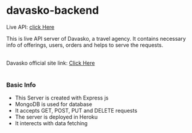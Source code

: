 # davasko-backend

Live API: <a href="https://morning-ridge-69827.herokuapp.com/">click Here</a><br />

This is live API server of Davasko, a travel agency. It contains necessary info of offerings, users, orders and helps to serve the requests.<br /><br />

Davasko official site link: <a href="https://davaskog.web.app/">Click Here</a><br /><br/>

### Basic Info
* This Server is created with Express js
* MongoDB is used for database
* It accepts GET, POST, PUT and DELETE requests
* The server is deployed in Heroku
* It interects with data fetching